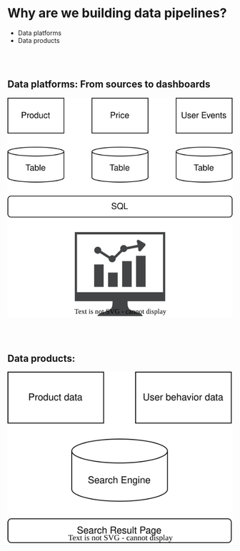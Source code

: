 # Why are we building data pipelines?
* Data platforms
* Data products

<br/><br/>

## Data platforms: From sources to dashboards
![Data platform](https://github.com/data-and-cloud/draw-io/blob/ef803b3665584eee08e20aa20ad4683c22800beb/data_platform_dashboard.drawio.svg)

<br/><br/>

## Data products: 
![Search Engine](https://github.com/data-and-cloud/draw-io/blob/c112730c4830106dc35ae29691d447868e90b304/data_product_insert.drawio.svg)

